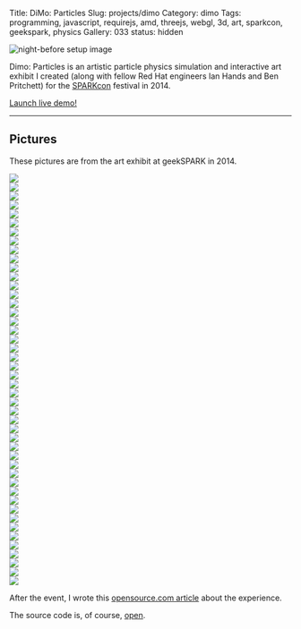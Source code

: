 Title: DiMo: Particles
Slug: projects/dimo
Category: dimo
Tags: programming, javascript, requirejs, amd, threejs, webgl, 3d, art, sparkcon, geekspark, physics
Gallery: 033
status: hidden

<img class="col-md-7" src="{filename}/static/images/projects/dimo/setup.jpg" alt="night-before setup image" style="padding-left: 0; padding-right: 30px" />

Dimo: Particles is an artistic particle physics simulation and interactive art
exhibit I created (along with fellow Red Hat engineers Ian Hands and Ben
Pritchett) for the [SPARKcon][sparkcon] festival in 2014.

<p><a class="btn btn-default btn-lg" href="/static/projects/dimo/">Launch live demo!</a></p>

<div class="clearfix"></div>

<hr>

## Pictures

These pictures are from the art exhibit at geekSPARK in 2014.

<div class="gallery">
    <div class="gallery-image">
        <a class="033" href="/static/images/gallery/1200x/gallery/033/10013368_871255312919531_5881241576350532414_o.jpg">
            <img src="/static/images/gallery/150x/gallery/033/10013368_871255312919531_5881241576350532414_o.jpg">
        </a>
    </div>
    <div class="gallery-image">
        <a class="033" href="/static/images/gallery/1200x/gallery/033/1014672_871254082919654_5010550987086849909_o.jpg">
            <img src="/static/images/gallery/150x/gallery/033/1014672_871254082919654_5010550987086849909_o.jpg">
        </a>
    </div>
    <div class="gallery-image">
        <a class="033" href="/static/images/gallery/1200x/gallery/033/10339468_871254059586323_2527998869817473932_o.jpg">
            <img src="/static/images/gallery/150x/gallery/033/10339468_871254059586323_2527998869817473932_o.jpg">
        </a>
    </div>
    <div class="gallery-image">
        <a class="033" href="/static/images/gallery/1200x/gallery/033/10517410_871254719586257_2909425257375914114_o.jpg">
            <img src="/static/images/gallery/150x/gallery/033/10517410_871254719586257_2909425257375914114_o.jpg">
        </a>
    </div>
    <div class="gallery-image">
        <a class="033" href="/static/images/gallery/1200x/gallery/033/10557617_871254772919585_2386250508495023292_o.jpg">
            <img src="/static/images/gallery/150x/gallery/033/10557617_871254772919585_2386250508495023292_o.jpg">
        </a>
    </div>
    <div class="gallery-image">
        <a class="033" href="/static/images/gallery/1200x/gallery/033/10572084_871255059586223_1816659527641842091_o.jpg">
            <img src="/static/images/gallery/150x/gallery/033/10572084_871255059586223_1816659527641842091_o.jpg">
        </a>
    </div>
    <div class="gallery-image">
        <a class="033" href="/static/images/gallery/1200x/gallery/033/10580799_871254542919608_1816772758209337747_o.jpg">
            <img src="/static/images/gallery/150x/gallery/033/10580799_871254542919608_1816772758209337747_o.jpg">
        </a>
    </div>
    <div class="gallery-image">
        <a class="033" href="/static/images/gallery/1200x/gallery/033/10580858_871254496252946_5298815438040629272_o.jpg">
            <img src="/static/images/gallery/150x/gallery/033/10580858_871254496252946_5298815438040629272_o.jpg">
        </a>
    </div>
    <div class="gallery-image">
        <a class="033" href="/static/images/gallery/1200x/gallery/033/10608235_871254162919646_7967031697993937422_o.jpg">
            <img src="/static/images/gallery/150x/gallery/033/10608235_871254162919646_7967031697993937422_o.jpg">
        </a>
    </div>
    <div class="gallery-image">
        <a class="033" href="/static/images/gallery/1200x/gallery/033/10623896_871254466252949_5984157641156953165_o.jpg">
            <img src="/static/images/gallery/150x/gallery/033/10623896_871254466252949_5984157641156953165_o.jpg">
        </a>
    </div>
    <div class="gallery-image">
        <a class="033" href="/static/images/gallery/1200x/gallery/033/10628922_871254299586299_1479514210427855963_o.jpg">
            <img src="/static/images/gallery/150x/gallery/033/10628922_871254299586299_1479514210427855963_o.jpg">
        </a>
    </div>
    <div class="gallery-image">
        <a class="033" href="/static/images/gallery/1200x/gallery/033/10630750_871254862919576_8840362713604546194_o.jpg">
            <img src="/static/images/gallery/150x/gallery/033/10630750_871254862919576_8840362713604546194_o.jpg">
        </a>
    </div>
    <div class="gallery-image">
        <a class="033" href="/static/images/gallery/1200x/gallery/033/10633352_871254366252959_2536374635311937045_o.jpg">
            <img src="/static/images/gallery/150x/gallery/033/10633352_871254366252959_2536374635311937045_o.jpg">
        </a>
    </div>
    <div class="gallery-image">
        <a class="033" href="/static/images/gallery/1200x/gallery/033/10644493_871255202919542_1694494641977289872_o.jpg">
            <img src="/static/images/gallery/150x/gallery/033/10644493_871255202919542_1694494641977289872_o.jpg">
        </a>
    </div>
    <div class="gallery-image">
        <a class="033" href="/static/images/gallery/1200x/gallery/033/10644570_871254519586277_4290439540460583283_o.jpg">
            <img src="/static/images/gallery/150x/gallery/033/10644570_871254519586277_4290439540460583283_o.jpg">
        </a>
    </div>
    <div class="gallery-image">
        <a class="033" href="/static/images/gallery/1200x/gallery/033/10658989_871255002919562_79865546183345571_o.jpg">
            <img src="/static/images/gallery/150x/gallery/033/10658989_871255002919562_79865546183345571_o.jpg">
        </a>
    </div>
    <div class="gallery-image">
        <a class="033" href="/static/images/gallery/1200x/gallery/033/10659008_871254256252970_4835944320193605258_o.jpg">
            <img src="/static/images/gallery/150x/gallery/033/10659008_871254256252970_4835944320193605258_o.jpg">
        </a>
    </div>
    <div class="gallery-image">
        <a class="033" href="/static/images/gallery/1200x/gallery/033/10679810_871254349586294_5997239504791769411_o.jpg">
            <img src="/static/images/gallery/150x/gallery/033/10679810_871254349586294_5997239504791769411_o.jpg">
        </a>
    </div>
    <div class="gallery-image">
        <a class="033" href="/static/images/gallery/1200x/gallery/033/10679882_871253916253004_5315693022542722228_o.jpg">
            <img src="/static/images/gallery/150x/gallery/033/10679882_871253916253004_5315693022542722228_o.jpg">
        </a>
    </div>
    <div class="gallery-image">
        <a class="033" href="/static/images/gallery/1200x/gallery/033/10679933_871255152919547_8168330023779967258_o.jpg">
            <img src="/static/images/gallery/150x/gallery/033/10679933_871255152919547_8168330023779967258_o.jpg">
        </a>
    </div>
    <div class="gallery-image">
        <a class="033" href="/static/images/gallery/1200x/gallery/033/10687540_871254592919603_3472480092476553252_o.jpg">
            <img src="/static/images/gallery/150x/gallery/033/10687540_871254592919603_3472480092476553252_o.jpg">
        </a>
    </div>
    <div class="gallery-image">
        <a class="033" href="/static/images/gallery/1200x/gallery/033/10688251_871254662919596_9078489799280768095_o.jpg">
            <img src="/static/images/gallery/150x/gallery/033/10688251_871254662919596_9078489799280768095_o.jpg">
        </a>
    </div>
    <div class="gallery-image">
        <a class="033" href="/static/images/gallery/1200x/gallery/033/10697197_871254042919658_2820380637844609709_o.jpg">
            <img src="/static/images/gallery/150x/gallery/033/10697197_871254042919658_2820380637844609709_o.jpg">
        </a>
    </div>
    <div class="gallery-image">
        <a class="033" href="/static/images/gallery/1200x/gallery/033/10697293_871254016252994_1650185932437797_o.jpg">
            <img src="/static/images/gallery/150x/gallery/033/10697293_871254016252994_1650185932437797_o.jpg">
        </a>
    </div>
    <div class="gallery-image">
        <a class="033" href="/static/images/gallery/1200x/gallery/033/10697404_871254806252915_8049487744366171219_o.jpg">
            <img src="/static/images/gallery/150x/gallery/033/10697404_871254806252915_8049487744366171219_o.jpg">
        </a>
    </div>
    <div class="gallery-image">
        <a class="033" href="/static/images/gallery/1200x/gallery/033/10697410_871253922919670_7881565892151073815_o.jpg">
            <img src="/static/images/gallery/150x/gallery/033/10697410_871253922919670_7881565892151073815_o.jpg">
        </a>
    </div>
    <div class="gallery-image">
        <a class="033" href="/static/images/gallery/1200x/gallery/033/10700293_871254116252984_7703305022798370735_o.jpg">
            <img src="/static/images/gallery/150x/gallery/033/10700293_871254116252984_7703305022798370735_o.jpg">
        </a>
    </div>
    <div class="gallery-image">
        <a class="033" href="/static/images/gallery/1200x/gallery/033/10703827_871253986252997_4040612333085976762_o.jpg">
            <img src="/static/images/gallery/150x/gallery/033/10703827_871253986252997_4040612333085976762_o.jpg">
        </a>
    </div>
    <div class="gallery-image">
        <a class="033" href="/static/images/gallery/1200x/gallery/033/10704272_871254139586315_6206692776828369253_o.jpg">
            <img src="/static/images/gallery/150x/gallery/033/10704272_871254139586315_6206692776828369253_o.jpg">
        </a>
    </div>
    <div class="gallery-image">
        <a class="033" href="/static/images/gallery/1200x/gallery/033/10704390_871254866252909_3431997793411779301_o.jpg">
            <img src="/static/images/gallery/150x/gallery/033/10704390_871254866252909_3431997793411779301_o.jpg">
        </a>
    </div>
    <div class="gallery-image">
        <a class="033" href="/static/images/gallery/1200x/gallery/033/10704423_871255046252891_750121642927058427_o.jpg">
            <img src="/static/images/gallery/150x/gallery/033/10704423_871255046252891_750121642927058427_o.jpg">
        </a>
    </div>
    <div class="gallery-image">
        <a class="033" href="/static/images/gallery/1200x/gallery/033/10708625_871254842919578_2103327863888767636_o.jpg">
            <img src="/static/images/gallery/150x/gallery/033/10708625_871254842919578_2103327863888767636_o.jpg">
        </a>
    </div>
    <div class="gallery-image">
        <a class="033" href="/static/images/gallery/1200x/gallery/033/10708794_871254272919635_2806244144379672931_o.jpg">
            <img src="/static/images/gallery/150x/gallery/033/10708794_871254272919635_2806244144379672931_o.jpg">
        </a>
    </div>
    <div class="gallery-image">
        <a class="033" href="/static/images/gallery/1200x/gallery/033/10714038_871255169586212_969037368930391716_o.jpg">
            <img src="/static/images/gallery/150x/gallery/033/10714038_871255169586212_969037368930391716_o.jpg">
        </a>
    </div>
    <div class="gallery-image">
        <a class="033" href="/static/images/gallery/1200x/gallery/033/1502585_871254572919605_7760842459458815901_o.jpg">
            <img src="/static/images/gallery/150x/gallery/033/1502585_871254572919605_7760842459458815901_o.jpg">
        </a>
    </div>
    <div class="gallery-image">
        <a class="033" href="/static/images/gallery/1200x/gallery/033/1531868_871254949586234_106750443794456891_o.jpg">
            <img src="/static/images/gallery/150x/gallery/033/1531868_871254949586234_106750443794456891_o.jpg">
        </a>
    </div>
    <div class="gallery-image">
        <a class="033" href="/static/images/gallery/1200x/gallery/033/1537647_871255289586200_8763611356260241819_o.jpg">
            <img src="/static/images/gallery/150x/gallery/033/1537647_871255289586200_8763611356260241819_o.jpg">
        </a>
    </div>
    <div class="gallery-image">
        <a class="033" href="/static/images/gallery/1200x/gallery/033/1537981_871255239586205_7578243601800881942_o.jpg">
            <img src="/static/images/gallery/150x/gallery/033/1537981_871255239586205_7578243601800881942_o.jpg">
        </a>
    </div>
    <div class="gallery-image">
        <a class="033" href="/static/images/gallery/1200x/gallery/033/1547929_871254752919587_2228886382467395747_o.jpg">
            <img src="/static/images/gallery/150x/gallery/033/1547929_871254752919587_2228886382467395747_o.jpg">
        </a>
    </div>
    <div class="gallery-image">
        <a class="033" href="/static/images/gallery/1200x/gallery/033/1556225_871254216252974_7684412334809424297_o.jpg">
            <img src="/static/images/gallery/150x/gallery/033/1556225_871254216252974_7684412334809424297_o.jpg">
        </a>
    </div>
    <div class="gallery-image">
        <a class="033" href="/static/images/gallery/1200x/gallery/033/1796971_871254692919593_1699972400620379438_o.jpg">
            <img src="/static/images/gallery/150x/gallery/033/1796971_871254692919593_1699972400620379438_o.jpg">
        </a>
    </div>
    <div class="gallery-image">
        <a class="033" href="/static/images/gallery/1200x/gallery/033/1913349_871254626252933_2355787436823332181_o.jpg">
            <img src="/static/images/gallery/150x/gallery/033/1913349_871254626252933_2355787436823332181_o.jpg">
        </a>
    </div>
    <div class="gallery-image">
        <a class="033" href="/static/images/gallery/1200x/gallery/033/774879_871253912919671_1430070628779630597_o.jpg">
            <img src="/static/images/gallery/150x/gallery/033/774879_871253912919671_1430070628779630597_o.jpg">
        </a>
    </div>
    <div class="gallery-image">
        <a class="033" href="/static/images/gallery/1200x/gallery/033/906694_871254426252953_2056389608598712465_o.jpg">
            <img src="/static/images/gallery/150x/gallery/033/906694_871254426252953_2056389608598712465_o.jpg">
        </a>
    </div>
    <div class="gallery-image">
        <a class="033" href="/static/images/gallery/1200x/gallery/033/906694_871255129586216_3458487234293041197_o.jpg">
            <img src="/static/images/gallery/150x/gallery/033/906694_871255129586216_3458487234293041197_o.jpg">
        </a>
    </div>
    <div class="gallery-image">
        <a class="033" href="/static/images/gallery/1200x/gallery/033/906694_871255262919536_7329383536216305740_o.jpg">
            <img src="/static/images/gallery/150x/gallery/033/906694_871255262919536_7329383536216305740_o.jpg">
        </a>
    </div>
</div>

<script type="text/javascript" charset="utf-8">
    $(function () {
        $('.gallery .gallery-image a').lightbox();
    });
</script>

After the event, I wrote this [opensource.com article][osdc] about the experience.

The source code is, of course, [open][dimogit].

[sparkcon]: https://en.wikipedia.org/wiki/sparkcon
[dimogit]: https://github.com/geekspark-rh/dimo-renderer
[osdc]: http://opensource.com/life/15/2/sparkcon-geekspark-digital-motion-exhibit

